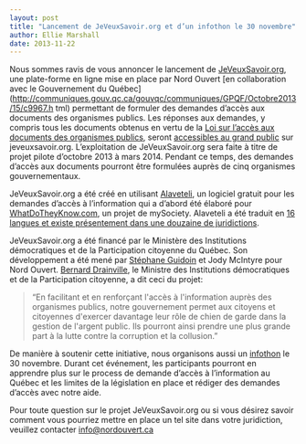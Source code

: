 ```yaml
---
layout: post
title: "Lancement de JeVeuxSavoir.org et d’un infothon le 30 novembre"
author: Ellie Marshall
date: 2013-11-22
---
```


Nous sommes ravis de vous annoncer le lancement de [JeVeuxSavoir.org](http://www.jeveuxsavoir.org), une plate-forme en ligne mise en place par Nord Ouvert [en collaboration avec le Gouvernement du Québec](http://communiques.gouv.qc.ca/gouvqc/communiques/GPQF/Octobre2013/15/c9967.h
tml) permettant de formuler des demandes d’accès aux documents des organismes publics. Les réponses aux demandes, y compris tous les documents obtenus en vertu de la [Loi sur l’accès aux documents des organismes publics](http://www2.publicationsduquebec.gouv.qc.ca/dynamicSearch/telecharge.php?type=2&file=/A_2_1/A2_1.html), seront [accessibles au grand
public](http://jeveuxsavoir.org/list/all) sur jeveuxsavoir.org. L’exploitation de JeVeuxSavoir.org sera faite à titre de projet pilote d’octobre 2013 à mars 2014. Pendant ce temps, des demandes d’accès aux documents pourront être formulées auprès de cinq organismes gouvernementaux.

JeVeuxSavoir.org a été créé en utilisant [Alaveteli](http://www.alaveteli.org), un logiciel gratuit pour les demandes d’accès à l’information qui a d’abord été élaboré pour  [WhatDoTheyKnow.com](http://whatdotheyknow.com), un projet de mySociety. Alaveteli a été traduit en [16 langues et existe présentement dans une douzaine de juridictions](http://www.alaveteli.org/about/where-has-alaveteli-been-installed/).

JeVeuxSavoir.org a été financé par le Ministère des Institutions démocratiques et de la Participation citoyenne du Québec. Son développement a été mené par [Stéphane
Guidoin](http://nordouvert.ca/equipe/) et Jody McIntyre pour Nord Ouvert. [Bernard
Drainville](http://www.assnat.qc.ca/en/deputes/drainville-bernard-209/index.html), le Ministre des Institutions démocratiques et de la Participation citoyenne, a dit ceci du projet: 

> “En facilitant et en renforçant l'accès à l'information auprès des organismes publics, notre gouvernement permet aux citoyens et citoyennes d'exercer davantage leur rôle de chien de garde dans la gestion de l'argent public. Ils pourront ainsi prendre une plus grande part à la lutte contre la corruption et la collusion.”

De manière à soutenir cette initiative, nous organisons aussi un [infothon](http://www.eventbrite.com/e/billets-infothon-jeveuxsavoir-9284906405) le 30 novembre. Durant cet événement, les participants pourront en apprendre plus sur le process de demande d’accès à l’information au Québec et les limites de la législation en place et rédiger des demandes d’accès avec notre aide.

Pour toute question sur le projet JeVeuxSavoir.org ou si vous désirez savoir comment vous pourriez mettre en place un tel site dans votre juridiction, veuillez contacter
[info@nordouvert.ca](mailto:info@opennorth.ca)
